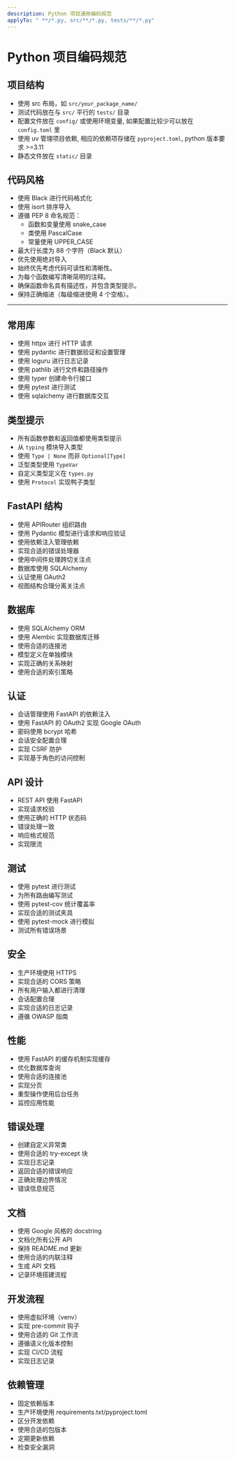 ```yaml
---
description: Python 项目通用编码规范
applyTo: " **/*.py, src/**/*.py, tests/**/*.py"
---
```


# Python 项目编码规范

## 项目结构

- 使用 src 布局，如 `src/your_package_name/`
- 测试代码放在与 `src/` 平行的 `tests/` 目录
- 配置文件放在 `config/` 或使用环境变量, 如果配置比较少可以放在 `config.toml` 里
- 使用 uv 管理项目依赖, 相应的依赖项存储在 `pyproject.toml`, python 版本要求 >=3.11
- 静态文件放在 `static/` 目录

## 代码风格

- 使用 Black 进行代码格式化
- 使用 isort 排序导入
- 遵循 PEP 8 命名规范：
  - 函数和变量使用 snake_case
  - 类使用 PascalCase
  - 常量使用 UPPER_CASE
- 最大行长度为 88 个字符（Black 默认）
- 优先使用绝对导入
- 始终优先考虑代码可读性和清晰性。
- 为每个函数编写清晰简明的注释。
- 确保函数命名具有描述性，并包含类型提示。
- 保持正确缩进（每级缩进使用 4 个空格）。

---

## 常用库

- 使用 httpx 进行 HTTP 请求
- 使用 pydantic 进行数据验证和设置管理
- 使用 loguru 进行日志记录
- 使用 pathlib 进行文件和路径操作
- 使用 typer 创建命令行接口
- 使用 pytest 进行测试
- 使用 sqlalchemy 进行数据库交互

## 类型提示

- 所有函数参数和返回值都使用类型提示
- 从 `typing` 模块导入类型
- 使用 `Type | None` 而非 `Optional[Type]`
- 泛型类型使用 `TypeVar`
- 自定义类型定义在 `types.py`
- 使用 `Protocol` 实现鸭子类型

## FastAPI 结构

- 使用 APIRouter 组织路由
- 使用 Pydantic 模型进行请求和响应验证
- 使用依赖注入管理依赖
- 实现合适的错误处理器
- 使用中间件处理跨切关注点
- 数据库使用 SQLAlchemy
- 认证使用 OAuth2
- 视图结构合理分离关注点

## 数据库

- 使用 SQLAlchemy ORM
- 使用 Alembic 实现数据库迁移
- 使用合适的连接池
- 模型定义在单独模块
- 实现正确的关系映射
- 使用合适的索引策略

## 认证

- 会话管理使用 FastAPI 的依赖注入
- 使用 FastAPI 的 OAuth2 实现 Google OAuth
- 密码使用 bcrypt 哈希
- 会话安全配置合理
- 实现 CSRF 防护
- 实现基于角色的访问控制

## API 设计

- REST API 使用 FastAPI
- 实现请求校验
- 使用正确的 HTTP 状态码
- 错误处理一致
- 响应格式规范
- 实现限流

## 测试

- 使用 pytest 进行测试
- 为所有路由编写测试
- 使用 pytest-cov 统计覆盖率
- 实现合适的测试夹具
- 使用 pytest-mock 进行模拟
- 测试所有错误场景

## 安全

- 生产环境使用 HTTPS
- 实现合适的 CORS 策略
- 所有用户输入都进行清理
- 会话配置合理
- 实现合适的日志记录
- 遵循 OWASP 指南

## 性能

- 使用 FastAPI 的缓存机制实现缓存
- 优化数据库查询
- 使用合适的连接池
- 实现分页
- 重型操作使用后台任务
- 监控应用性能

## 错误处理

- 创建自定义异常类
- 使用合适的 try-except 块
- 实现日志记录
- 返回合适的错误响应
- 正确处理边界情况
- 错误信息规范

## 文档

- 使用 Google 风格的 docstring
- 文档化所有公开 API
- 保持 README.md 更新
- 使用合适的内联注释
- 生成 API 文档
- 记录环境搭建流程

## 开发流程

- 使用虚拟环境（venv）
- 实现 pre-commit 钩子
- 使用合适的 Git 工作流
- 遵循语义化版本控制
- 实现 CI/CD 流程
- 实现日志记录

## 依赖管理

- 固定依赖版本
- 生产环境使用 requirements.txt/pyproject.toml
- 区分开发依赖
- 使用合适的包版本
- 定期更新依赖
- 检查安全漏洞
